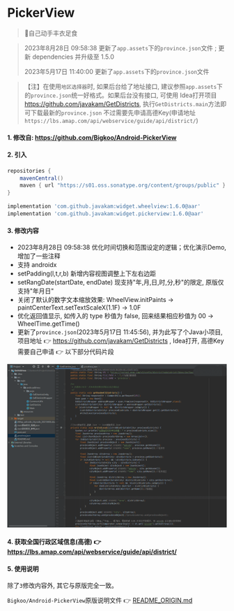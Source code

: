 # PickerView

> 🌴自己动手丰衣足食

> 2023年8月28日 09:58:38 更新了`app.assets`下的`province.json`文件 ; 更新 dependencies 并升级至 1.5.0
> 
> 2023年5月17日 11:40:00 更新了`app.assets`下的`province.json`文件

> 【注】在使用`地区选择器`时, 如果后台给了地址接口, 建议参照`app.assets`下的`province.json`统一好格式。如果后台没有接口, 可使用
> Idea打开项目<https://github.com/javakam/GetDistricts>, 执行`GetDistricts.main`方法即可下载最新的`province.json`
> 不过需要先申请高德Key(申请地址`https://lbs.amap.com/api/webservice/guide/api/district/`)

#### 1. 修改自: <https://github.com/Bigkoo/Android-PickerView>

#### 2. 引入

```groovy
repositories {
    mavenCentral()
    maven { url "https://s01.oss.sonatype.org/content/groups/public" }
}
```

```groovy
implementation 'com.github.javakam:widget.wheelview:1.6.0@aar'
implementation 'com.github.javakam:widget.pickerview:1.6.0@aar'
```

#### 3. 修改内容

- 2023年8月28日 09:58:38 优化时间切换和范围设定的逻辑；优化演示Demo, 增加了一些注释
- 支持 androidx
- setPadding(l,t,r,b) 新增内容视图调整上下左右边距
- setRangDate(startDate, endDate) 现支持"年,月,日,时,分,秒"的限定, 原版仅支持"年月日"
- 关闭了默认的数字文本缩放效果: WheelView.initPaints -> paintCenterText.setTextScaleX(1.1F) -> 1.0F
- 优化返回值显示, 如传入的 type 秒值为 false, 回来结果相应秒值为 00 -> WheelTime.getTime()
- 更新了`province.json`(2023年5月17日 11:45:56), 并为此写了个Java小项目, 项目地址
  👉 <https://github.com/javakam/GetDistricts> , Idea打开, 高德Key需要自己申请 👉 以下部分代码片段

![全国行政区域信息(高德)](https://raw.githubusercontent.com/javakam/PickerView/master/screenshot/全国行政区域信息_高德.png)

#### 4. 获取全国行政区域信息(高德) 👉 <https://lbs.amap.com/api/webservice/guide/api/district/>

#### 5. 使用说明

除了`3`修改内容外, 其它与原版完全一致。

`Bigkoo/Android-PickerView`原版说明文件
👉 [README_ORIGIN.md](https://github.com/javakam/PickerView/blob/master/README_ORIGIN.md)
